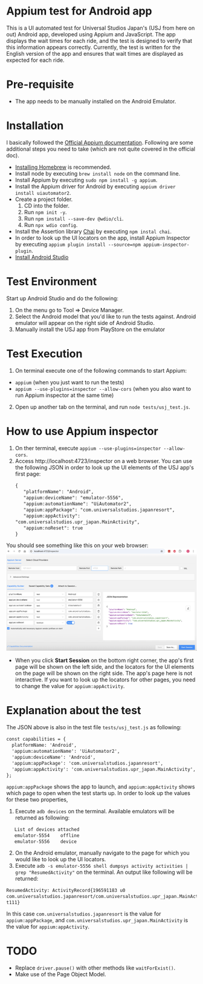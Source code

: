 # Appium test for Android app
This is a UI automated test for Universal Studios Japan's (USJ from here on out) Android app, developed using Appium and
JavaScript. The app displays the wait times for each ride, and the test is designed to verify that 
this information appears correctly.  Currently, the test is written for the English version of 
the app and ensures that wait times are displayed as expected for each ride.

# Pre-requisite
* The app needs to be manually installed on the Android Emulator.

# Installation
I basically followed the [Official Appium documentation](https://appium.io/docs/en/2.5/quickstart/install/).
Following are some additional steps you need to take (which are not quite covered in the official doc).
* [Installing Homebrew](https://brew.sh/) is recommended.
* Install node by executing `brew install node` on the command line.
* Install Appium by executing `sudo npm install -g appium`.
* Install the Appium driver for Android by executing `appium driver install uiautomator2`.
* Create a project folder.
   1. CD into the folder.
   2. Run `npm init -y`.
   3. Run `npm install --save-dev @wdio/cli`.
   4. Run `npx wdio config`.
* Install the Assertion library [Chai](https://www.chaijs.com/) by executing `npm instal chai`.
* In order to look up the UI locators on the app, install Appium Inspector by executing  `appium plugin install --source=npm appium-inspector-plugin`.
* [Install Android Studio](https://developer.android.com/studio?gad_source=1&gad_campaignid=21831783525&gbraid=0AAAAAC-IOZkJYSDVzOOH-iUrP3ksxf12R&gclid=CjwKCAjwpMTCBhA-EiwA_-MsmWLeDRJSOm1xcrIP4FYRRmRfPkOWtQLL_8w9b83ZRGeJZ1PePM6vORoCV2kQAvD_BwE&gclsrc=aw.ds)

# Test Environment
Start up Android Studio and do the following:
1. On the menu go to Tool => Device Manager.
2. Select the Android model that you'd like to run the tests against.  Android emulator will appear on the right side of Android Studio.
3. Manually install the USJ app from PlayStore on the emulator

# Test Execution
1. On terminal execute one of the following commands to start Appium:
* `appium` (when you just want to run the tests)
* `appium --use-plugins=inspector --allow-cors` (when you also want to run Appium inspector at the same time)
2. Open up another tab on the terminal, and run `node tests/usj_test.js`.

# How to use Appium inspector
1. On ther terminal, execute `appium --use-plugins=inspector --allow-cors`.
2. Access http://localhost:4723/inspector on a web browser.  You can use the following JSON in order to look up the UI elements of the USJ app's first page:
   ```
   {
      "platformName": "Android",
      "appium:deviceName": "emulator-5556",
      "appium:automationName": "UiAutomator2",
      "appium:appPackage": "com.universalstudios.japanresort",
      "appium:appActivity": "com.universalstudios.upr_japan.MainActivity",
      "appium:noReset": true
   }
   ```
You should see something like this on your web browser:
![Screenshot](resources/appium_inspector.png)

* When you click **Start Session** on the bottom right corner, the app's first page will be shown on the left side, and the locators for the UI elements on the page will be shown on the right side.  The app's page here is not interactive.  If you want to look up the locators for other pages, you need to change the value for `appium:appActivity`.

# Explanation about the test
The JSON above is also in the test file `tests/usj_test.js` as following:
```
const capabilities = {
  platformName: 'Android',
  'appium:automationName': 'UiAutomator2',
  'appium:deviceName': 'Android',
  'appium:appPackage': 'com.universalstudios.japanresort',
  'appium:appActivity': 'com.universalstudios.upr_japan.MainActivity',
};
```
`appium:appPackage` shows the app to launch, and `appium:appActivity` shows which page to open when the test starts up.  In order to look up the values for these two properties,
1. Execute `adb devices` on the terminal.  Available emulators will be returned as following:
```
   List of devices attached
   emulator-5554	offline
   emulator-5556	device
```
2. On the Android emulator, manually navigate to the page for which you would like to look up the UI locators.
3. Execute `adb -s emulator-5556 shell dumpsys activity activities | grep "ResumedActivity"` on the terminal.  An output like following will be returned:
```
ResumedActivity: ActivityRecord{196591183 u0 com.universalstudios.japanresort/com.universalstudios.upr_japan.MainActivity t111}
```
In this case `com.universalstudios.japanresort` is the value for `appium:appPackage`, and `com.universalstudios.upr_japan.MainActivity` is the value for `appium:appActivity`.

# TODO
* Replace `driver.pause()` with other methods like `waitForExist()`.
* Make use of the Page Object Model.

